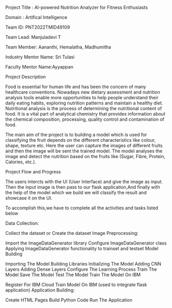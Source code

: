 Project Title : AI-powered Nutrition Analyzer for Fitness Enthusiasts

Domain : Artifical Intelligence

Team ID: PNT2022TMID49109

Team Lead: Manjuladevi T

Team Member: Aananthi, Hemalatha, Madhumitha

Industry Mentor Name: Sri Tulasi

Faculty Mentor Name:Ayyappan

Project Description

Food is essential for human life and has been the concern of many healthcare conventions. Nowadays new dietary assessment and nutrition analysis tools enable more opportunities to help people understand their daily eating habits, exploring nutrition patterns and maintain a healthy diet. Nutritional analysis is the process of determining the nutritional content of food. It is a vital part of analytical chemistry that provides information about the chemical composition, processing, quality control and contamination of food.

The main aim of the project is to building a model which is used for classifying the fruit depends on the different characteristics like colour, shape, texture etc. Here the user can capture the images of different fruits and then the image will be sent the trained model. The model analyses the image and detect the nutrition based on the fruits like (Sugar, Fibre, Protein, Calories, etc.).

Project Flow and Progress

The users intercts with the UI (User Interface) and give the image as input. Then the input image is then pass to our flask application,And finally with the help of the model which we build we will classify the result and showcase it on the UI.

To accomplish this,we have to complete all the activities and tasks listed below

Data Collection:

Collect the dataset or Create the dataset
Image Preprocessing:

Import the ImageDataGenerator library
Configure ImageDataGenerator class
Applying ImageDataGenerator functionality to trainset and testset
Model Building

Importing The Model Building Libraries
Initializing The Model
Adding CNN Layers
Adding Dense Layers
Configure The Learning Process
Train The Model
Save The Model
Test The Model
Train The Model On IBM

Register For IBM Cloud
Train Model On IBM (used to integrate flask application)
Application Building:

Create HTML Pages
Build Python Code
Run The Application
